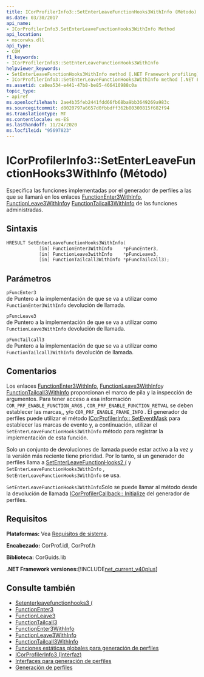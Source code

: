 ```yaml
---
title: ICorProfilerInfo3::SetEnterLeaveFunctionHooks3WithInfo (Método)
ms.date: 03/30/2017
api_name:
- ICorProfilerInfo3.SetEnterLeaveFunctionHooks3WithInfo Method
api_location:
- mscorwks.dll
api_type:
- COM
f1_keywords:
- ICorProfilerInfo3::SetEnterLeaveFunctionHooks3WithInfo
helpviewer_keywords:
- SetEnterLeaveFunctionHooks3WithInfo method [.NET Framework profiling]
- ICorProfilerInfo3::SetEnterLeaveFunctionHooks3WithInfo method [.NET Framework profiling]
ms.assetid: ca8ea534-e441-47b8-be85-466410988c0a
topic_type:
- apiref
ms.openlocfilehash: 2ae4b35feb2441fdd66fb68ba9bb3649269a983c
ms.sourcegitcommit: d8020797a6657d0fbbdff362b80300815f682f94
ms.translationtype: MT
ms.contentlocale: es-ES
ms.lasthandoff: 11/24/2020
ms.locfileid: "95697823"
---
```

# <a name="icorprofilerinfo3setenterleavefunctionhooks3withinfo-method"></a>ICorProfilerInfo3::SetEnterLeaveFunctionHooks3WithInfo (Método)

Especifica las funciones implementadas por el generador de perfiles a las que se llamará en los enlaces [FunctionEnter3WithInfo](functionenter3withinfo-function.md), [FunctionLeave3WithInfo](functionleave3withinfo-function.md)y [FunctionTailcall3WithInfo](functiontailcall3withinfo-function.md) de las funciones administradas.  
  
## <a name="syntax"></a>Sintaxis  
  
```cpp  
HRESULT SetEnterLeaveFunctionHooks3WithInfo(  
            [in] FunctionEnter3WithInfo    *pFuncEnter3,  
            [in] FunctionLeave3withInfo    *pFuncLeave3,  
            [in] FunctionTailcall3WithInfo *pFuncTailcall3);  
```  
  
## <a name="parameters"></a>Parámetros  

 `pFuncEnter3`  
 de Puntero a la implementación de que se va a utilizar como `FunctionEnter3WithInfo` devolución de llamada.  
  
 `pFuncLeave3`  
 de Puntero a la implementación de que se va a utilizar como `FunctionLeave3WithInfo` devolución de llamada.  
  
 `pFuncTailcall3`  
 de Puntero a la implementación de que se va a utilizar como `FunctionTailcall3WithInfo` devolución de llamada.  
  
## <a name="remarks"></a>Comentarios  

 Los enlaces [FunctionEnter3WithInfo](functionenter3withinfo-function.md), [FunctionLeave3WithInfo](functionleave3withinfo-function.md)y [FunctionTailcall3WithInfo](functiontailcall3withinfo-function.md) proporcionan el marco de pila y la inspección de argumentos. Para tener acceso a esa información `COR_PRF_ENABLE_FUNCTION_ARGS` , `COR_PRF_ENABLE_FUNCTION_RETVAL` se deben establecer las marcas,, y/o `COR_PRF_ENABLE_FRAME_INFO` . El generador de perfiles puede utilizar el método [ICorProfilerInfo:: SetEventMask](icorprofilerinfo-seteventmask-method.md) para establecer las marcas de evento y, a continuación, utilizar el `SetEnterLeaveFunctionHooks3WithInfo` método para registrar la implementación de esta función.  
  
 Solo un conjunto de devoluciones de llamada puede estar activo a la vez y la versión más reciente tiene prioridad. Por lo tanto, si un generador de perfiles llama a [SetEnterLeaveFunctionHooks2 (](icorprofilerinfo2-setenterleavefunctionhooks2-method.md) y `SetEnterLeaveFunctionHooks3WithInfo` , `SetEnterLeaveFunctionHooks3WithInfo` se usa.  
  
 `SetEnterLeaveFunctionHooks3WithInfo`Solo se puede llamar al método desde la devolución de llamada [ICorProfilerCallback:: Initialize](icorprofilercallback-initialize-method.md) del generador de perfiles.  
  
## <a name="requirements"></a>Requisitos  

 **Plataformas:** Vea [Requisitos de sistema](../../get-started/system-requirements.md).  
  
 **Encabezado:** CorProf.idl, CorProf.h  
  
 **Biblioteca:** CorGuids.lib  
  
 **.NET Framework versiones:**[!INCLUDE[net_current_v40plus](../../../../includes/net-current-v40plus-md.md)]  
  
## <a name="see-also"></a>Consulte también

- [Setenterleavefunctionhooks3 (](icorprofilerinfo3-setenterleavefunctionhooks3-method.md)
- [FunctionEnter3](functionenter3-function.md)
- [FunctionLeave3](functionleave3-function.md)
- [FunctionTailcall3](functiontailcall3-function.md)
- [FunctionEnter3WithInfo](functionenter3withinfo-function.md)
- [FunctionLeave3WithInfo](functionleave3withinfo-function.md)
- [FunctionTailcall3WithInfo](functiontailcall3withinfo-function.md)
- [Funciones estáticas globales para generación de perfiles](profiling-global-static-functions.md)
- [ICorProfilerInfo3 (Interfaz)](icorprofilerinfo3-interface.md)
- [Interfaces para generación de perfiles](profiling-interfaces.md)
- [Generación de perfiles](index.md)
